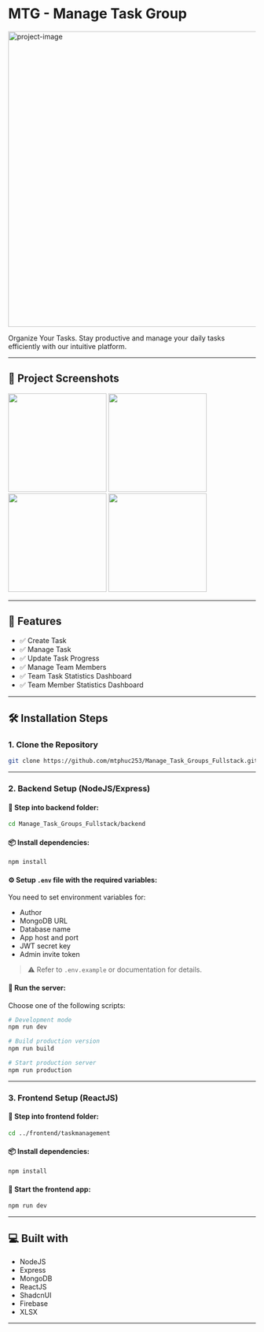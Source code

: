 <h1 id="title">MTG - Manage Task Group</h1>

<p>
  <img src="https://firebasestorage.googleapis.com/v0/b/vivu-image.appspot.com/o/MTG%20Image%2FManageTask.png?alt=media&amp;token=692e8539-dc05-429a-9639-13826e355739" alt="project-image" width="600">
</p>

<p id="description">
  Organize Your Tasks. Stay productive and manage your daily tasks efficiently with our intuitive platform.
</p>

---

## 📸 Project Screenshots

<p align="left">
  <img src="https://firebasestorage.googleapis.com/v0/b/vivu-image.appspot.com/o/MTG%20Image%2FLogin.png?alt=media&amp;token=aa38abe5-91b2-4fbe-9990-0e5c6aaa7a8b" width="200">
  <img src="https://firebasestorage.googleapis.com/v0/b/vivu-image.appspot.com/o/MTG%20Image%2FAdminDashboard(1).png?alt=media&amp;token=224249ad-9f10-47a2-b656-8327f29ea5d2" width="200">
  <img src="https://firebasestorage.googleapis.com/v0/b/vivu-image.appspot.com/o/MTG%20Image%2FManageTask(2).png?alt=media&amp;token=5b0dd3d9-f901-4a35-88d6-a983cb9d2f2a" width="200">
  <img src="https://firebasestorage.googleapis.com/v0/b/vivu-image.appspot.com/o/MTG%20Image%2FManageUser.png?alt=media&amp;token=7660dd56-90db-49ec-9682-86f390c25ccb" width="200">
</p>

---

## 🧐 Features

- ✅ Create Task  
- ✅ Manage Task  
- ✅ Update Task Progress  
- ✅ Manage Team Members  
- ✅ Team Task Statistics Dashboard  
- ✅ Team Member Statistics Dashboard  

---

## 🛠️ Installation Steps

### 1. Clone the Repository

```bash
git clone https://github.com/mtphuc253/Manage_Task_Groups_Fullstack.git
```

---

### 2. Backend Setup (NodeJS/Express)

#### 📁 Step into backend folder:

```bash
cd Manage_Task_Groups_Fullstack/backend
```

#### 📦 Install dependencies:

```bash
npm install
```

#### ⚙️ Setup `.env` file with the required variables:

You need to set environment variables for:
- Author
- MongoDB URL
- Database name
- App host and port
- JWT secret key
- Admin invite token

> ⚠️ Refer to `.env.example` or documentation for details.

#### 🚀 Run the server:

Choose one of the following scripts:

```bash
# Development mode
npm run dev

# Build production version
npm run build

# Start production server
npm run production
```

---

### 3. Frontend Setup (ReactJS)

#### 📁 Step into frontend folder:

```bash
cd ../frontend/taskmanagement
```

#### 📦 Install dependencies:

```bash
npm install
```

#### 🚀 Start the frontend app:

```bash
npm run dev
```

---

## 💻 Built with

- NodeJS  
- Express  
- MongoDB  
- ReactJS  
- ShadcnUI  
- Firebase  
- XLSX  

---

